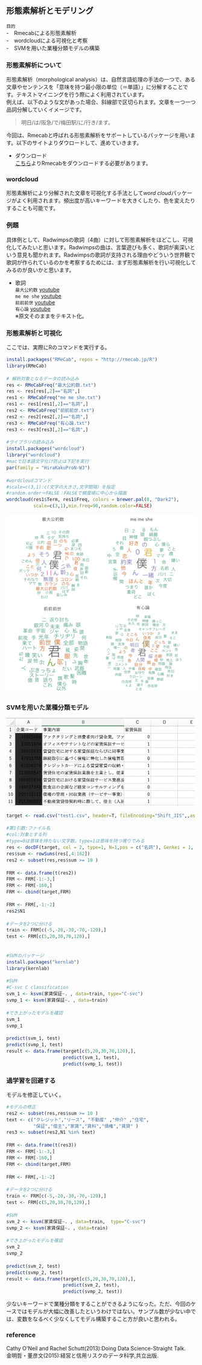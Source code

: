 ## 形態素解析とモデリング

`目的`  
-　Rmecabによる形態素解析  
-　wordcloudによる可視化と考察   
-　SVMを用いた業種分類モデルの構築  

### 形態素解析について
形態素解析（morphological analysis）は、自然言語処理の手法の一つで、ある文章やセンテンスを「意味を持つ最小限の単位（＝単語）」に分解することです。テキストマイニングを行う際によく利用されています。  
例えば、以下のような文があった場合、斜線部で区切られます。文章を一つ一つ品詞分解していくイメージです。  
> 明日/は/阪急/で/梅田駅/に/行き/ます。
  
今回は、Rmecabと呼ばれる形態素解析をサポートしているパッケージを用います。以下のサイトよりダウロードして、進めていきます。
- ダウンロード  
  [こちら](http://taku910.github.io/mecab/#install-windows)よりRmecabをダウンロードする必要があります。  

### wordcloud
形態素解析により分解された文章を可視化する手法として*word cloud*パッケージがよく利用されます。頻出度が高いキーワードを大きくしたり、色を変えたりすることも可能です。

### 例題
具体例として、Radwimpsの歌詞（4曲）に対して形態素解析をほどこし、可視化してみたいと思います。Radwimpsの曲は、言葉遊びも多く、歌詞が奥深いという意見も聞かれます。Radwimpsの歌詞が支持される理由やどういう世界観で歌詞が作られているのかを考察するためには、まず形態素解析を行い可視化してみるのが良いかと思います。
  
- 歌詞  
`最大公約数`  [youtube](https://www.youtube.com/watch?v=cDpL4-UEs5s)  
`me me she`   [youtube](https://www.youtube.com/watch?v=wvvItrHEfRA)   
`前前前世`  [youtube](https://www.youtube.com/watch?v=PDSkFeMVNFs)  
`有心論`   [youtube](https://www.youtube.com/watch?v=c2y8Ba3WwPY)  
※原文そのままをテキスト化。  
  
  
### 形態素解析と可視化
ここでは、実際にRのコマンドを実行する。

```R
install.packages("RMeCab", repos = "http://rmecab.jp/R")
library(RMeCab)

# 解析対象となるデータの読み込み
res <- RMeCabFreq("最大公約数.txt")
res <- res[res[,2]=="名詞",]
res1 <- RMeCabFreq("me me she.txt")
res1 <- res1[res1[,2]=="名詞",]
res2 <- RMeCabFreq("前前前世.txt")
res2 <- res2[res2[,2]=="名詞",]
res3 <- RMeCabFreq("有心論.txt")
res3 <- res3[res3[,2]=="名詞",]

#ライブラリの読み込み
install.packages("wordcloud")
library("wordcloud")
#macで日本語文字化け防止は下記を実行
par(family = "HiraKakuProN-W3")

#wordcloudコマンド
#scale=c(3,1):c(文字の大きさ,文字間隔）を指定
#random.order＝FALSE：FALSEで頻度順に中心から描画
wordcloud(res1$Term, res1$Freq, colors = brewer.pal(8, "Dark2"),
          scale=c(3,1),min.freq=90,random.color=FALSE)
```

![](https://github.com/kmbsweb/R-seminar-2018/blob/master/04_%E5%BD%A2%E6%85%8B%E7%B4%A0%E8%A7%A3%E6%9E%90%E3%81%A8%E3%83%A2%E3%83%87%E3%83%AA%E3%83%B3%E3%82%B0/text/result.png)

### SVMを用いた業種分類モデル  

<img src="https://github.com/kmbsweb/R-seminar-2018/blob/master/04_%E5%BD%A2%E6%85%8B%E7%B4%A0%E8%A7%A3%E6%9E%90%E3%81%A8%E3%83%A2%E3%83%87%E3%83%AA%E3%83%B3%E3%82%B0/text/data_set.png" width="500px">


```R
target <- read.csv("test1.csv", header=T, fileEncoding="Shift_JIS",,as.is =T)

#第1引数:ファイル名
#col:対象とする列
#type=0は意味を持たない文字数、type=1は意味を持つ塊りでみる
res <- docDF(target, col = 2, type=1, N=1,pos = c("名詞"), Genkei = 1, nDF = 1)
res$sum <- rowSums(res[,4:162])    
res2 <- subset(res,res$sum >= 10 )

FRM <- data.frame(t(res2))
FRM <- FRM[-1:-3,]
FRM <- FRM[-160,]
FRM <- cbind(target,FRM)

FRM <- FRM[,-1:-2]
res2$N1

#データを2つに分ける
train <- FRM[c(-5,-20,-30,-70,-120),]
test <- FRM[c(5,20,30,70,120),]


#SVMのパッケージ
install.packages("kernlab")
library(kernlab)

#SVM
#C-svc C classification
svm_1 <- ksvm(家賃保証~. , data=train, type="C-svc")
svmp_1 <- ksvm(家賃保証~. , data=train)

#でき上がったモデルを確認
svm_1
svmp_1

predict(svm_1, test)
predict(svmp_1, test)
result <- data.frame(target[c(5,20,30,70,120),],
                     predict(svm_1, test),
                     predict(svmp_1, test))
```

### 過学習を回避する
モデルを修正していく。

```R
#モデルの修正
res2 <- subset(res,res$sum >= 10 )
text <- c("クレジット","リース", "不動産" ,"仲介" ,"住宅",
          "保証","借主","家賃","賃料","債権","賃貸" )
res3 <- subset(res2,N1 %in% text)

FRM <- data.frame(t(res3))
FRM <- FRM[-1:-3,]
FRM <- FRM[-160,]
FRM <- cbind(target,FRM)

FRM <- FRM[,-1:-2]

#データを2つに分ける
train <- FRM[c(-5,-20,-30,-70,-120),]
test <- FRM[c(5,20,30,70,120),]

#SVM
svm_2 <- ksvm(家賃保証~. , data=train,  type="C-svc")
svmp_2 <- ksvm(家賃保証~. , data=train)

#でき上がったモデルを確認
svm_2
svmp_2

predict(svm_2, test)
predict(svmp_2, test)
result <- data.frame(target[c(5,20,30,70,120),],
                     predict(svm_2, test),
                     predict(svmp_2, test))
```
少ないキーワードで業種分類をすることができるようになった。ただ、今回のケースではモデルが大幅に改善したというわけではない。サンプル数が少ない中では、変数をなるべく少なくしてモデル構築すること方が良いと思われる。  

### reference
Cathy O'Neil and Rachel Schutt(2013):Doing Data Science-Straight Talk.   
金明哲・董彦文(2015):経営と信用リスクのデータ科学,共立出版.  

